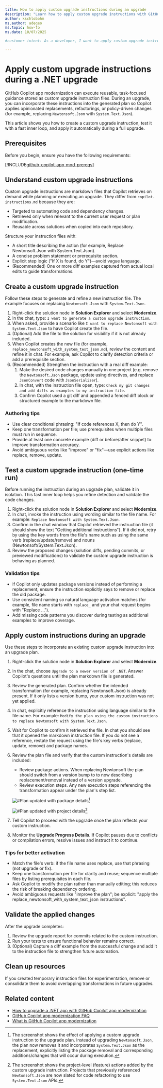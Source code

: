 ```yaml
---
title: How to apply custom upgrade instructions during an upgrade
description: "Learn how to apply custom upgrade instructions with GitHub Copilot app modernization so they're executed automatically during a .NET upgrade."
author: kschlobohm
ms.author: adegeo
ms.topic: how-to
ms.date: 10/07/2025

#customer intent: As a developer, I want to apply custom upgrade instructions during a .NET upgrade so that I can automate specific changes consistently.

---
```


# Apply custom upgrade instructions during a .NET upgrade

GitHub Copilot app modernization can execute reusable, task-focused guidance stored as custom upgrade instruction files. During an upgrade, you can incorporate these instructions into the generated plan so Copilot applies opinionated replacements, refactorings, or policy-driven changes (for example, replacing `Newtonsoft.Json` with `System.Text.Json`).

This article shows you how to create a custom upgrade instruction, test it with a fast inner loop, and apply it automatically during a full upgrade.

## Prerequisites

Before you begin, ensure you have the following requirements:

[!INCLUDE[github-copilot-app-mod-prereqs](../../includes/github-copilot-app-mod-prereqs.md)]

## Understand custom upgrade instructions

Custom upgrade instructions are markdown files that Copilot retrieves on demand while planning or executing an upgrade. They differ from `copilot-instructions.md` because they are:

* Targeted to automating code and dependency changes.
* Retrieved only when relevant to the current user request or plan modification.
* Reusable across solutions when copied into each repository.

Structure your instruction files with:

* A short title describing the action (for example, Replace Newtonsoft.Json with System.Text.Json).
* A concise problem statement or prerequisite section.
* Explicit step logic ("If X is found, do Y")—avoid vague language.
* (Recommended) One or more diff examples captured from actual local edits to guide transformations.

## Create a custom upgrade instruction

Follow these steps to generate and refine a new instruction file. The example focuses on replacing `Newtonsoft.Json` with `System.Text.Json`.

1. Right-click the solution node in **Solution Explorer** and select **Modernize**.
1. In the chat, type: `I want to generate a custom upgrade instruction`.
1. When asked, provide a scenario like `I want to replace Newtonsoft with System.Text.Json` to have Copilot create the file.
1. (Optional) Add the file to the solution for visibility if it is not already included.
1. When Copilot creates the new file (for example, `replace_newtonsoft_with_system_text_json.md`), review the content and refine it in chat. For example, ask Copilot to clarify detection criteria or add a prerequisite section.
1. (Recommended) Strengthen the instruction with a real diff example:
   1. Make the desired code changes manually in one project (e.g. remove the `Newtonsoft.Json` package, update using directives, and replace `JsonConvert` code with `JsonSerializer`).
   1. In chat, with the instruction file open, type: `Check my git changes and add diffs as examples to my instruction file`.
   1. Confirm Copilot used a git diff and appended a fenced diff block or structured example to the markdown file.

### Authoring tips

* Use clear conditional phrasing: "If code references X, then do Y".
* Keep one transformation per file; use prerequisites when multiple files must run in sequence.
* Provide at least one concrete example (diff or before/after snippet) to improve transformation accuracy.
* Avoid ambiguous verbs like "improve" or "fix"—use explicit actions like replace, remove, update.

## Test a custom upgrade instruction (one-time run)

Before running the instruction during an upgrade plan, validate it in isolation. This fast inner loop helps you refine detection and validate the code changes.

1. Right-click the solution node in **Solution Explorer** and select **Modernize**.
1. In chat, invoke the instruction using wording similar to the file name. For example: `Replace Newtonsoft with System.Text.Json`.
1. Confirm in the chat window that Copilot retrieved the instruction file (it should show the text "Getting additional instructions"). If it did not, retry by using the key words from the file's name such as using the same verb (replace/update/remove) and nouns (Newtonsoft/System.Text.Json).
1. Review the proposed changes (solution diffs, pending commits, or previewed modifications) to validate the custom upgrade instruction is behaving as planned.

### Validation tips

* If Copilot only updates package versions instead of performing a replacement, ensure the instruction explicitly says to remove or replace the old package.
* Use consistent naming so natural language activation matches (for example, file name starts with `replace_` and your chat request begins with "Replace ...").
* Add missing code patterns you discover during testing as additional examples to improve coverage.

## Apply custom instructions during an upgrade

Use these steps to incorporate an existing custom upgrade instruction into an upgrade plan.

1. Right-click the solution node in **Solution Explorer** and select **Modernize**.
1. In the chat, choose `Upgrade to a newer version of .NET`. Answer Copilot's questions until the plan markdown file is generated.
1. Review the generated plan. Confirm whether the intended transformation (for example, replacing Newtonsoft.Json) is already present. If it only lists a version bump, your custom instruction was not yet applied.
1. In chat, explicitly reference the instruction using language similar to the file name. For example: `Modify the plan using the custom instructions to replace Newtonsoft with System.Text.Json`.
1. Wait for Copilot to confirm it retrieved the file. In chat you should see that it opened the markdown instruction file. If you do not see a reference, restate the request using the file's key verbs (replace, update, remove) and package names.
1. Review the plan file and verify that the custom instruction's details are included:
   * Review package actions. When replacing Newtonsoft the plan should switch from a version bump to to now describing replacement/removal instead of a version upgrade.
   * Review execution steps. Any new execution steps referencing the transformation appear under the plan's step list.
   
   ![#Plan updated with package details](./media/github-copilot-app-modernization-custom-upgrade-instructions/visualstudio-copilot-upgrade5.png)[^plan-package-details]

    [^plan-package-details]: The screenshot shows the effect of applying a custom upgrade instruction to the upgrade plan. Instead of upgrading `Newtonsoft.Json`, the plan now removes it and incorporates `System.Text.Json` as the replacement, explicitly listing the package removal and corresponding additions/changes that will occur during execution.


   ![#Plan updated with project details](./media/github-copilot-app-modernization-custom-upgrade-instructions/visualstudio-copilot-upgrade6.png)[^plan-project-details]

   [^plan-project-details]: The screenshot shows the project-level (feature) actions added by the custom upgrade instruction. Projects that previously referenced `Newtonsoft.Json` are now slated for code refactoring to use `System.Text.Json` APIs.
1. Tell Copilot to proceed with the upgrade once the plan reflects your custom instruction.
1. Monitor the **Upgrade Progress Details**. If Copilot pauses due to conflicts or compilation errors, resolve issues and instruct it to continue.

### Tips for better activation

* Match the file's verb: if the file name uses replace, use that phrasing (not upgrade or fix).
* Keep one transformation per file for clarity and reuse; sequence multiple files by listing prerequisites in each file.
* Ask Copilot to modify the plan rather than manually editing; this reduces the risk of breaking dependency ordering.
* Avoid ambiguous requests like "improve the plan"; be explicit: "apply the replace_newtonsoft_with_system_text_json instructions".

## Validate the applied changes

After the upgrade completes:

1. Review the upgrade report for commits related to the custom instruction.
1. Run your tests to ensure functional behavior remains correct.
1. (Optional) Capture a diff example from the successful change and add it to the instruction file to strengthen future automation.

## Clean up resources

If you created temporary instruction files for experimentation, remove or consolidate them to avoid overlapping transformations in future upgrades.

## Related content

* [How to upgrade a .NET app with GitHub Copilot app modernization](how-to-upgrade-with-github-copilot.md)
* [GitHub Copilot app modernization FAQ](github-copilot-app-modernization-faq.yml)
* [What is GitHub Copilot app modernization](github-copilot-app-modernization-overview.md)
